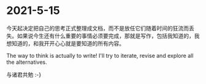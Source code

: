 # 2021-5-15

今天起决定把自己的思考正式整理成文档，而不是放任它们随着时间的狂流而丢失。如果说今生还有什么重要的事情必须要完成，那就是写作，包括我知道的，我想知道的，和我开开心心就是要知道的所有内容。

The way to think is actually to write! I'll try to iterate, revise and explore all the alternatives.

与诸君共勉 :-}

